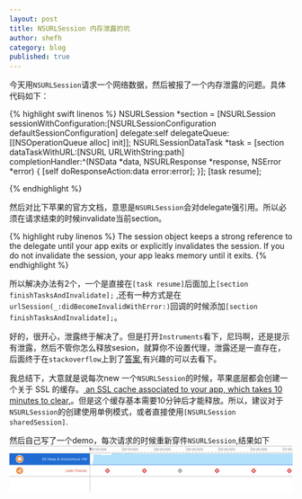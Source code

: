 ```yaml
---
layout: post
title: NSURLSession 内存泄露的坑 
author: shefh
category: blog
published: true
---
```




今天用`NSURLSession`请求一个网络数据，然后被报了一个内存泄露的问题。具体代码如下：

{% highlight swift linenos %}
 NSURLSession *section = [NSURLSession sessionWithConfiguration:[NSURLSessionConfiguration defaultSessionConfiguration]
                                                              delegate:self
                                                         delegateQueue:[[NSOperationQueue alloc] init]];
NSURLSessionDataTask *task = [section dataTaskWithURL:[NSURL URLWithString:path]
                                            completionHandler:^(NSData *data, NSURLResponse *response, NSError *error) {
                                                [self doResponseAction:data error:error];
                                            }];
[task resume];

{% endhighlight %}

然后对比下苹果的官方文档，意思是`NSURLSession`会对delegate强引用。所以必须在请求结束的时候invalidate当前section。

{% highlight ruby linenos %}
The session object keeps a strong reference to the delegate until your app 
exits or explicitly invalidates the session. If you do not invalidate the session, 
your app leaks memory until it exits.
{% endhighlight %}

所以解决办法有2个，一个是直接在`[task resume]`后面加上`[section finishTasksAndInvalidate];` ,还有一种方式是在`urlSession(_:didBecomeInvalidWithError:)`回调的时候添加`[section finishTasksAndInvalidate];`。

好的，很开心，泄露终于解决了。但是打开`Instruments`看下，尼玛啊，还是提示有泄露，然后不管你怎么释放sesion，就算你不设置代理，泄露还是一直存在，后面终于在`stackoverflow`上到了[答案](https://stackoverflow.com/questions/28223345/memory-leak-when-using-nsurlsession-downloadtaskwithurl),有兴趣的可以去看下。

我总结下，大意就是说每次new 一个`NSURLSession`的时候，苹果底层都会创建一个关于 SSL 的缓存。[ an SSL cache associated to your app, which takes 10 minutes to clear,](https://developer.apple.com/library/content/qa/qa1727/_index.html)。但是这个缓存基本需要10分钟后才能释放。所以，建议对于`NSURLSession`的创建使用单例模式，或者直接使用`[NSURLSession sharedSession]`.

然后自己写了一个demo，每次请求的时候重新穿件`NSURLSession`,结果如下
![demo](/images/sessionleakdemo.png)



